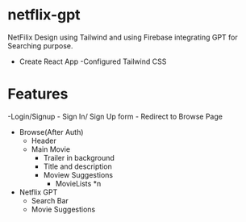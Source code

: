 # netflix-gpt
NetFilix Design using Tailwind and using Firebase integrating GPT for Searching purpose.

- Create React App
-Configured Tailwind CSS

# Features
-Login/Signup
    - Sign In/ Sign Up form
    - Redirect to Browse Page

- Browse(After Auth)
    - Header
    - Main Movie
        - Trailer in background
        - Title and description
        - Moview Suggestions
            - MovieLists *n
- Netflix GPT
    - Search Bar
    - Movie Suggestions


